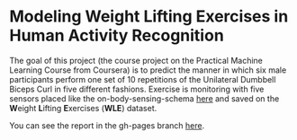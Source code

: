 
# Modeling Weight Lifting Exercises in Human Activity Recognition
The goal of this project (the course project on the Practical Machine Learning Course from Coursera) is to predict the manner in which six male participants perform one set of 10 repetitions of the Unilateral Dumbbell Biceps Curl in five different fashions. Exercise is monitoring with five sensors placed like the on-body-sensing-schema [here](http://groupware.les.inf.puc-rio.br/static/WLE/on-body-sensing-schema.png) and saved on the **W**eight **L**ifting **E**xercises (**WLE**) dataset.

You can see the report in the gh-pages branch [here](http://karmine.github.io/PML_Course_Project.html).

